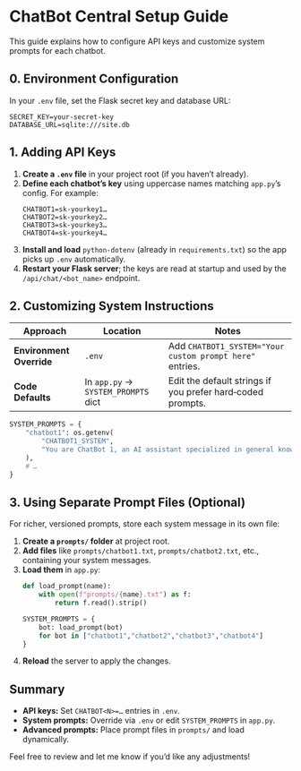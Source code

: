 # ChatBot Central Setup Guide

This guide explains how to configure API keys and customize system prompts for each chatbot.

## 0. Environment Configuration

In your `.env` file, set the Flask secret key and database URL:

```dotenv
SECRET_KEY=your-secret-key
DATABASE_URL=sqlite:///site.db
```

## 1. Adding API Keys

1. **Create a `.env` file** in your project root (if you haven’t already).
2. **Define each chatbot’s key** using uppercase names matching `app.py`’s config. For example:
   ```dotenv
   CHATBOT1=sk-yourkey1…
   CHATBOT2=sk-yourkey2…
   CHATBOT3=sk-yourkey3…
   CHATBOT4=sk-yourkey4…
   ```
3. **Install and load** `python-dotenv` (already in `requirements.txt`) so the app picks up `.env` automatically.
4. **Restart your Flask server**; the keys are read at startup and used by the `/api/chat/<bot_name>` endpoint.

## 2. Customizing System Instructions

| Approach                | Location                           | Notes                                                        |
|-------------------------|------------------------------------|--------------------------------------------------------------|
| **Environment Override**| `.env`                             | Add `CHATBOT1_SYSTEM="Your custom prompt here"` entries.    |
| **Code Defaults**       | In `app.py` → `SYSTEM_PROMPTS` dict | Edit the default strings if you prefer hard‑coded prompts.    |

```python
SYSTEM_PROMPTS = {
    "chatbot1": os.getenv(
        "CHATBOT1_SYSTEM",
        "You are ChatBot 1, an AI assistant specialized in general knowledge."
    ),
    # …
}
```

## 3. Using Separate Prompt Files (Optional)

For richer, versioned prompts, store each system message in its own file:

1. **Create a `prompts/` folder** at project root.
2. **Add files** like `prompts/chatbot1.txt`, `prompts/chatbot2.txt`, etc., containing your system messages.
3. **Load them** in `app.py`:
   ```python
   def load_prompt(name):
       with open(f"prompts/{name}.txt") as f:
           return f.read().strip()

   SYSTEM_PROMPTS = {
       bot: load_prompt(bot)
       for bot in ["chatbot1","chatbot2","chatbot3","chatbot4"]
   }
   ```
4. **Reload** the server to apply the changes.

## Summary
- **API keys:** Set `CHATBOT<N>=…` entries in `.env`.
- **System prompts:** Override via `.env` or edit `SYSTEM_PROMPTS` in `app.py`.
- **Advanced prompts:** Place prompt files in `prompts/` and load dynamically.

Feel free to review and let me know if you’d like any adjustments!
